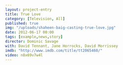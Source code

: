 ```yaml
---
layout: project-entry
title: True Love
category: [Television, All]
published: true
img: "/uploads/shaheen-baig-casting-true-love.jpg"
date: 2012-06-17 00:00
tags: [example,news,story]
director: Dominic Savage
with: David Tennant, Jane Horrocks, David Morrissey
imdb: "http://www.imdb.com/title/tt2065460/"
video: n8x69v7w4l
---
```



